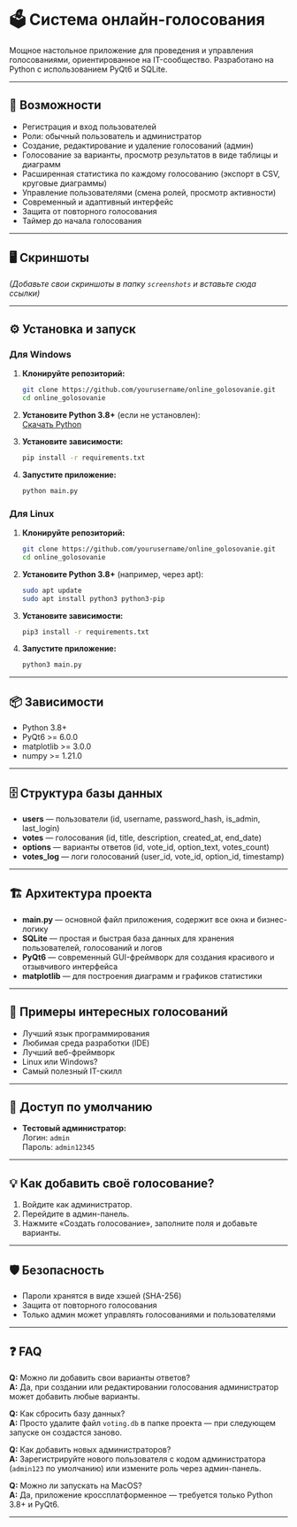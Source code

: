 # 🗳️ Система онлайн-голосования

Мощное настольное приложение для проведения и управления голосованиями, ориентированное на IT-сообщество. 
Разработано на Python с использованием PyQt6 и SQLite.

---

## 🚀 Возможности

- Регистрация и вход пользователей
- Роли: обычный пользователь и администратор
- Создание, редактирование и удаление голосований (админ)
- Голосование за варианты, просмотр результатов в виде таблицы и диаграмм
- Расширенная статистика по каждому голосованию (экспорт в CSV, круговые диаграммы)
- Управление пользователями (смена ролей, просмотр активности)
- Современный и адаптивный интерфейс
- Защита от повторного голосования
- Таймер до начала голосования

---

## 🖥️ Скриншоты

*(Добавьте свои скриншоты в папку `screenshots` и вставьте сюда ссылки)*

---

## ⚙️ Установка и запуск

### Для Windows

1. **Клонируйте репозиторий:**
   ```bash
   git clone https://github.com/yourusername/online_golosovanie.git
   cd online_golosovanie
   ```

2. **Установите Python 3.8+** (если не установлен):  
   [Скачать Python](https://www.python.org/downloads/windows/)

3. **Установите зависимости:**
   ```bash
   pip install -r requirements.txt
   ```

4. **Запустите приложение:**
   ```bash
   python main.py
   ```

### Для Linux

1. **Клонируйте репозиторий:**
   ```bash
   git clone https://github.com/yourusername/online_golosovanie.git
   cd online_golosovanie
   ```

2. **Установите Python 3.8+** (например, через apt):
   ```bash
   sudo apt update
   sudo apt install python3 python3-pip
   ```

3. **Установите зависимости:**
   ```bash
   pip3 install -r requirements.txt
   ```

4. **Запустите приложение:**
   ```bash
   python3 main.py
   ```

---

## 📦 Зависимости

- Python 3.8+
- PyQt6 >= 6.0.0
- matplotlib >= 3.0.0
- numpy >= 1.21.0

---

## 🗄️ Структура базы данных

- **users** — пользователи (id, username, password_hash, is_admin, last_login)
- **votes** — голосования (id, title, description, created_at, end_date)
- **options** — варианты ответов (id, vote_id, option_text, votes_count)
- **votes_log** — логи голосований (user_id, vote_id, option_id, timestamp)

---

## 🏗️ Архитектура проекта

- **main.py** — основной файл приложения, содержит все окна и бизнес-логику
- **SQLite** — простая и быстрая база данных для хранения пользователей, голосований и логов
- **PyQt6** — современный GUI-фреймворк для создания красивого и отзывчивого интерфейса
- **matplotlib** — для построения диаграмм и графиков статистики

---

## 📝 Примеры интересных голосований

- Лучший язык программирования
- Любимая среда разработки (IDE)
- Лучший веб-фреймворк
- Linux или Windows?
- Самый полезный IT-скилл

---

## 👤 Доступ по умолчанию

- **Тестовый администратор:**  
  Логин: `admin`  
  Пароль: `admin12345`

---

## 💡 Как добавить своё голосование?

1. Войдите как администратор.
2. Перейдите в админ-панель.
3. Нажмите «Создать голосование», заполните поля и добавьте варианты.

---

## 🛡️ Безопасность

- Пароли хранятся в виде хэшей (SHA-256)
- Защита от повторного голосования
- Только админ может управлять голосованиями и пользователями

---

## ❓ FAQ

**Q:** Можно ли добавить свои варианты ответов?  
**A:** Да, при создании или редактировании голосования администратор может добавить любые варианты.

**Q:** Как сбросить базу данных?  
**A:** Просто удалите файл `voting.db` в папке проекта — при следующем запуске он создастся заново.

**Q:** Как добавить новых администраторов?  
**A:** Зарегистрируйте нового пользователя с кодом администратора (`admin123` по умолчанию) или измените роль через админ-панель.

**Q:** Можно ли запускать на MacOS?  
**A:** Да, приложение кроссплатформенное — требуется только Python 3.8+ и PyQt6.

---
